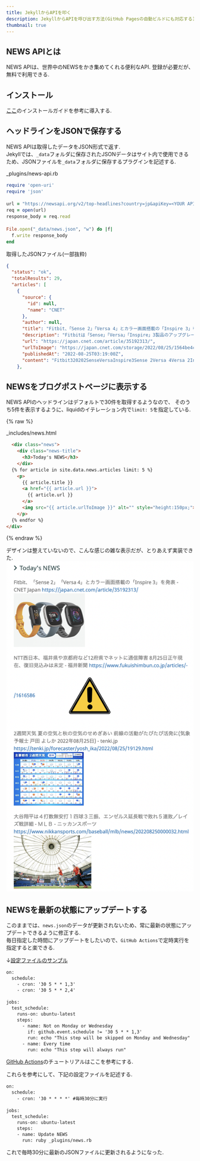 ```yaml
---
title: JekyllからAPIを叩く
description: JekyllからAPIを呼び出す方法(GitHub Pagesの自動ビルドにも対応する)
thumbnail: true
---
```


## NEWS APIとは
NEWS APIは、世界中のNEWSをかき集めてくれる便利なAPI. 登録が必要だが、無料で利用できる.  

## インストール
[ここ](https://newsapi.org/docs/get-started)のインストールガイドを参考に導入する.  

## ヘッドラインをJSONで保存する

NEWS APIは取得したデータをJSON形式で返す.  
Jekyllでは、`_data`フォルダに保存されたJSONデータはサイト内で使用できるため、JSONファイルを`_data`フォルダに保存するプラグインを記述する.  


_plugins/news-api.rb
```ruby
require 'open-uri'
require 'json'

url = "https://newsapi.org/v2/top-headlines?country=jp&apiKey=<YOUR API KEY>"
req = open(url)
response_body = req.read

File.open("_data/news.json", "w") do |f|
  f.write response_body
end

```


取得したJSONファイル(一部抜粋)  
```json
{
  "status": "ok",
  "totalResults": 29,
  "articles": [
    {
      "source": {
        "id": null,
        "name": "CNET"
      },
      "author": null,
      "title": "Fitbit、「Sense 2」「Versa 4」とカラー画面搭載の「Inspire 3」を発表 - CNET Japan",
      "description": "Fitbitは「Sense」「Versa」「Inspire」3製品のアップグレードモデルを発表した。「Sense 2」と「Versa 4」はデザインが刷新されてさらに薄型軽量となり、「Inspire 3」は待望のカラーディスプレイを搭載している。",
      "url": "https://japan.cnet.com/article/35192313/",
      "urlToImage": "https://japan.cnet.com/storage/2022/08/25/1564be4cf90ec3cc016b97c2d8a7c6a6/t/640/480/d/fitbit-fall-lineup-2022_1280x960.jpg",
      "publishedAt": "2022-08-25T03:19:00Z",
      "content": "Fitbit320202SenseVersaInspire3Sense 2Versa 4Versa 2Inspire 31\r\n99.95299.95128003280093PremiumFitbit\r\nSense 2EDAEDA\r\nFitbitFitbit1\r\nPremium10Sense 2\r\nSense 26121\r\nAndroid\r\nFitbit Versa 4Sense 270GPS\r\n… [+39 chars]"
    },
```



## NEWSをブログポストページに表示する
NEWS APIのヘッドラインはデフォルトで30件を取得するようなので、
そのうち5件を表示するように、liquidのイテレーション内で`limit: 5`を指定している.  

{% raw %}

_includes/news.html
```html
  <div class="news">
    <div class="news-title">
      <h3>Today's NEWS</h3>
    </div>
  {% for article in site.data.news.articles limit: 5 %}
    <p>
      {{ article.title }}
      <a href="{{ article.url }}">
        {{ article.url }}
      </a>
      <img src="{{ article.urlToImage }}" alt="" style="height:150px;">
    </p>
  {% endfor %}
</div>
```
{% endraw %}

デザインは整えていないので、こんな感じの雑な表示だが、とりあえず実装できた.  
![](/images/githubpages/posts/2022-08-25-news/image1.png)

## NEWSを最新の状態にアップデートする
このままでは、`news.json`のデータが更新されないため、常に最新の状態にアップデートできるように修正する.  
毎日指定した時間にアップデートをしたいので、`GitHub Actions`で定時実行を指定すると楽できる.  


↓[設定ファイルのサンプル](https://docs.github.com/en/actions/using-workflows/events-that-trigger-workflows)  
```
on:
  schedule:
    - cron: '30 5 * * 1,3'
    - cron: '30 5 * * 2,4'

jobs:
  test_schedule:
    runs-on: ubuntu-latest
    steps:
      - name: Not on Monday or Wednesday
        if: github.event.schedule != '30 5 * * 1,3'
        run: echo "This step will be skipped on Monday and Wednesday"
      - name: Every time
        run: echo "This step will always run"
```

[GitHub Actions](https://docs.github.com/ja/actions/learn-github-actions/understanding-github-actions)のチュートリアルはここを参考にする.  

これらを参考にして、下記の設定ファイルを記述する.  
```
on:
  schedule:
    - cron: '30 * * * *' #毎時30分に実行

jobs:
  test_schedule:
    runs-on: ubuntu-latest
    steps:
    - name: Update NEWS
      run: ruby _plugins/news.rb
```

これで毎時30分に最新のJSONファイルに更新されるようになった.  

